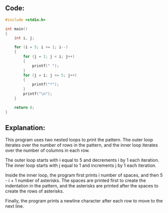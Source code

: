 ## Code:

```c
#include <stdio.h>

int main()
{
    int i, j;

    for (i = 5; i >= 1; i--)
    {
        for (j = 1; j < i; j++)
        {
            printf(" ");
        }
        for (j = i; j <= 5; j++)
        {
            printf("*");
        }
        printf("\n");
    }

    return 0;
}

```

## Explanation:

This program uses two nested loops to print the pattern. The outer loop iterates over the number of rows in the pattern, and the inner loop iterates over the number of columns in each row.

The outer loop starts with i equal to 5 and decrements i by 1 each iteration. The inner loop starts with j equal to 1 and increments j by 1 each iteration.

Inside the inner loop, the program first prints i number of spaces, and then 5 - i + 1 number of asterisks. The spaces are printed first to create the indentation in the pattern, and the asterisks are printed after the spaces to create the rows of asterisks.

Finally, the program prints a newline character after each row to move to the next line.